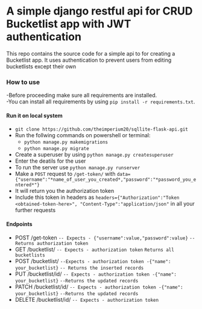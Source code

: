 # A simple django restful api for CRUD Bucketlist app with JWT authentication
This repo contains the source code for a simple api to for creating a Bucketlist app. 
It uses authentication to prevent users from editing bucketlists except their own

### How to use 
-Before proceeding make sure all requirements are installed. <br>
-You can install all requirements by using `pip install -r requirements.txt`.<br>

#### Run it on local system
- `git clone https://github.com/theimperium20/sqllite-flask-api.git`
- Run the follwing commands on powershell or terminal:
  - `python manage.py makemigrations`
  - `python manage.py migrate`
- Create a superuser by using `python manage.py createsuperuser`
- Enter the deatils for the user
- To run the server use `python manage.py runserver`
- Make a `POST` request to `/get-token/` with `data={"username":"*name_of_user_you_created*,"password":"*password_you_entered*"}`
- It will return you the authorization token
- Include this token in headers as `headers={"Authorization":"Token <obtained-token-here>", "Content-Type":"application/json"` in all your further requests

#### Endpoints 
- POST /get-token `-- Expects - {"username":value,"password":value}` `-- Returns authorization token`
- GET /bucketlist/ `-- Expects - authorization token` `Returns all bucketlists`
- POST /bucketlist/ `--Expects - authorization token -{"name": your_bucketlist}` `-- Returns the inserted records`
- PUT /bucketlist/id/ `-- Expects - authorization token -{"name": your_bucketlist}` `--Returns the updated records`
- PATCH /bucketlist/id/ `-- Expects - authorization token -{"name": your_bucketlist}` `--Returns the updated records`
- DELETE /bucketlist/id/ `-- Expects - authorization token`


